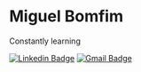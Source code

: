 # Miguel Bomfim

Constantly learning

[![Linkedin Badge](https://img.shields.io/badge/-LinkedIn-065ebd?logo=Linkedin&logoColor=white&link=https://www.linkedin.com/in/miguel-bomfim-048169150/)](https://www.linkedin.com/in/miguel-bomfim-048169150/) 
[![Gmail Badge](https://img.shields.io/badge/-Gmail-de4604?style=flat-square&logo=Gmail&logoColor=white&link=mailto:miguelaubom@gmail.com)](mailto:miguelaubom@gmail.com)
